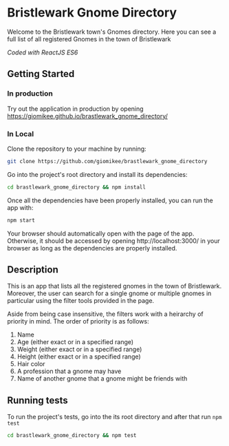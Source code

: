 # Bristlewark Gnome Directory

Welcome to the Bristlewark town's Gnomes directory. Here you can see a full list of all registered Gnomes in the town of Bristlewark

*Coded with ReactJS ES6*

## Getting Started

### In production

Try out the application in production by opening https://giomikee.github.io/brastlewark_gnome_directory/

### In Local

Clone the repository to your machine by running:
```bash
git clone https://github.com/giomikee/brastlewark_gnome_directory
```

Go into the project's root directory and install its dependencies:
```bash
cd brastlewark_gnome_directory && npm install
```

Once all the dependencies have been properly installed, you can run the app with:
```bash
npm start
```

Your browser should automatically open with the page of the app. Otherwise, it should be accessed by opening http://localhost:3000/ in your browser as long as the dependencies are properly installed.

## Description

This is an app that lists all the registered gnomes in the town of Bristlewark. Moreover, the user can search for a single gnome or multiple gnomes in particular using the filter tools provided in the page.

Aside from being case insensitive, the filters work with a heirarchy of priority in mind. The order of priority is as follows:
1. Name
2. Age (either exact or in a specified range)
3. Weight (either exact or in a specified range)
4. Height (either exact or in a specified range)
5. Hair color
6. A profession that a gnome may have
7. Name of another gnome that a gnome might be friends with

## Running tests

To run the project's tests, go into the its root directory and after that run `npm test` 
```bash
cd brastlewark_gnome_directory && npm test
```

